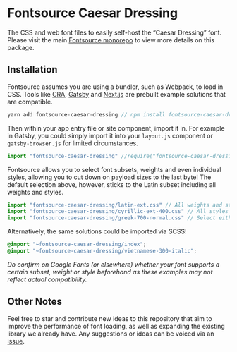 # Fontsource Caesar Dressing

The CSS and web font files to easily self-host the “Caesar Dressing” font. Please visit the main [Fontsource monorepo](https://github.com/DecliningLotus/fontsource) to view more details on this package.

## Installation

Fontsource assumes you are using a bundler, such as Webpack, to load in CSS. Tools like [CRA](https://create-react-app.dev/), [Gatsby](https://www.gatsbyjs.org/) and [Next.js](https://nextjs.org/) are prebuilt example solutions that are compatible.

```javascript
yarn add fontsource-caesar-dressing // npm install fontsource-caesar-dressing
```

Then within your app entry file or site component, import it in. For example in Gatsby, you could simply import it into your `layout.js` component or `gatsby-browser.js` for limited circumstances.

```javascript
import "fontsource-caesar-dressing" //require("fontsource-caesar-dressing")
```

Fontsource allows you to select font subsets, weights and even individual styles, allowing you to cut down on payload sizes to the last byte! The default selection above, however, sticks to the Latin subset including all weights and styles.

```javascript
import "fontsource-caesar-dressing/latin-ext.css" // All weights and styles included.
import "fontsource-caesar-dressing/cyrillic-ext-400.css" // All styles included.
import "fontsource-caesar-dressing/greek-700-normal.css" // Select either normal or italic.
```

Alternatively, the same solutions could be imported via SCSS!

```scss
@import "~fontsource-caesar-dressing/index";
@import "~fontsource-caesar-dressing/vietnamese-300-italic";
```

_Do confirm on Google Fonts (or elsewhere) whether your font supports a certain subset, weight or style beforehand as these examples may not reflect actual compatibility._

## Other Notes

Feel free to star and contribute new ideas to this repository that aim to improve the performance of font loading, as well as expanding the existing library we already have. Any suggestions or ideas can be voiced via an [issue](https://github.com/DecliningLotus/fontsource/issues).
